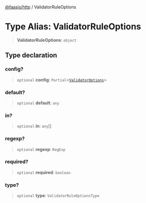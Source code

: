 [@faasjs/http](../README.md) / ValidatorRuleOptions

# Type Alias: ValidatorRuleOptions

> **ValidatorRuleOptions**: `object`

## Type declaration

### config?

> `optional` **config**: `Partial`\<[`ValidatorOptions`](ValidatorOptions.md)\>

### default?

> `optional` **default**: `any`

### in?

> `optional` **in**: `any`[]

### regexp?

> `optional` **regexp**: `RegExp`

### required?

> `optional` **required**: `boolean`

### type?

> `optional` **type**: `ValidatorRuleOptionsType`

